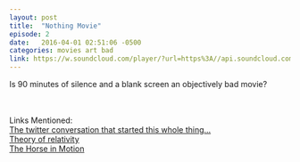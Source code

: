 ```yaml
---
layout: post
title:  "Nothing Movie"
episode: 2
date:   2016-04-01 02:51:06 -0500
categories: movies art bad
link: https://w.soundcloud.com/player/?url=https%3A//api.soundcloud.com/tracks/256683396
---
```



Is 90 minutes of silence and a blank screen an objectively bad movie?

<br/><br/>
Links Mentioned:
<br/>
<a href="https://twitter.com/andymangold/status/682408637327872001" rel="nofollow" target="_blank">The twitter conversation that started this whole thing...</a>
<br/>
<a href="https://en.wikipedia.org/wiki/Theory_of_relativity" rel="nofollow" target="_blank">Theory of relativity</a>
<br/>
<a href="https://en.wikipedia.org/wiki/Sallie_Gardner_at_a_Gallop#/media/File:The_Horse_in_Motion.jpg" rel="nofollow" target="_blank">The Horse in Motion</a>